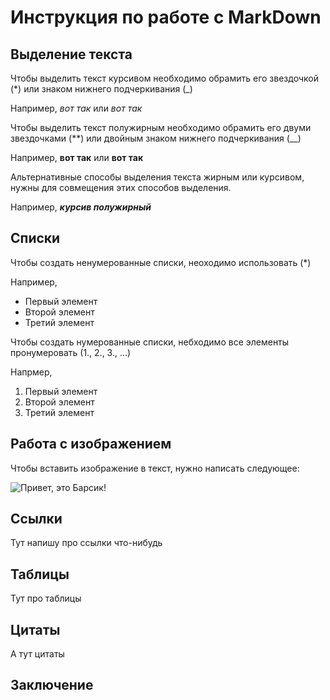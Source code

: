 # Инструкция по работе с MarkDown

## Выделение текста

Чтобы выделить текст курсивом необходимо обрамить его звездочкой (*) или знаком нижнего подчеркивания (_)
 
Например, *вот так* или _вот так_

Чтобы выделить текст полужирным необходимо обрамить его двуми звездочками (**) или двойным знаком нижнего подчеркивания (__)

Например, **вот так** или __вот так__

Альтернативные способы выделения текста жирным или курсивом, нужны для совмещения этих способов выделения.

Например, __*курсив полужирный*__

## Списки

Чтобы создать ненумерованные списки, неоходимо использовать (*)

Например,

* Первый элемент
* Второй элемент
* Третий элемент

Чтобы создать нумерованные списки, небходимо все элементы пронумеровать (1., 2., 3., ...)

Напрмер,

1. Первый элемент
2. Второй элемент
3. Третий элемент

## Работа с изображением

Чтобы вставить изображение в текст, нужно написать следующее:

![Привет, это Барсик!](cat.jpg)

## Ссылки

Тут напишу про ссылки что-нибудь

## Таблицы

Тут про таблицы

## Цитаты

А тут цитаты

## Заключение